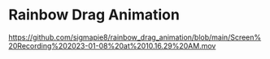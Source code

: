 # Rainbow Drag Animation

https://github.com/sigmapie8/rainbow_drag_animation/blob/main/Screen%20Recording%202023-01-08%20at%2010.16.29%20AM.mov
